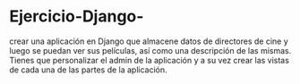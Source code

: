 # Ejercicio-Django-
crear una aplicación en Django que almacene datos de directores de cine y luego se puedan ver sus películas, así como una descripción de las mismas.  Tienes que personalizar el admin de la aplicación y a su vez crear las vistas de cada una de las partes de la aplicación.
